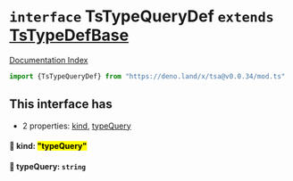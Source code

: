 # `interface` TsTypeQueryDef `extends` [TsTypeDefBase](../private.interface.TsTypeDefBase/README.md)

[Documentation Index](../README.md)

```ts
import {TsTypeQueryDef} from "https://deno.land/x/tsa@v0.0.34/mod.ts"
```

## This interface has

- 2 properties:
[kind](#-kind-typequery),
[typeQuery](#-typequery-string)


#### 📄 kind: <mark>"typeQuery"</mark>



#### 📄 typeQuery: `string`



